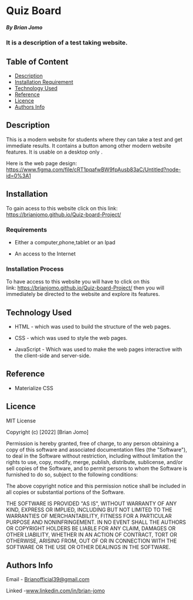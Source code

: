 # Quiz Board

##### By Brian Jomo 

### It is a description of  a test taking website.

## Table of Content

+ [Description](#description)
+ [Installation Requirement](#Installation)
+ [Technology Used](#technology-used)
+ [Reference](#reference)
+ [Licence](#licence)
+ [Authors Info](#author-Info)

## Description

<p>This is a modern website for students where they can take a test and get immediate results. It contains a button  among other modern website features. It is   usable  on a desktop only .</p>

Here is the web page design: https://www.figma.com/file/cRT1pqafwBW9fpAusb83aC/Untitled?node-id=0%3A1

## Installation

To gain acess to this website click on this link: https://brianjomo.github.io/Quiz-board-Project/

### Requirements

* Either a computer,phone,tablet or an Ipad

* An access to the Internet

### Installation Process

To have access to this website you will have to click on this link: https://brianjomo.github.io/Quiz-board-Project/ then you will immediately be directed to the website and explore its features.

## Technology Used

* HTML - which was used to build the structure of the web pages.

* CSS - which was used to style the web pages.

* JavaScript - Which was used to make the web pages interactive with the client-side and server-side.

## Reference

* Materialize CSS

## Licence

MIT License

Copyright (c) [2022] [Brian Jomo]

Permission is hereby granted, free of charge, to any person obtaining a copy
of this software and associated documentation files (the "Software"), to deal
in the Software without restriction, including without limitation the rights
to use, copy, modify, merge, publish, distribute, sublicense, and/or sell
copies of the Software, and to permit persons to whom the Software is
furnished to do so, subject to the following conditions:

The above copyright notice and this permission notice shall be included in all
copies or substantial portions of the Software.

THE SOFTWARE IS PROVIDED "AS IS", WITHOUT WARRANTY OF ANY KIND, EXPRESS OR
IMPLIED, INCLUDING BUT NOT LIMITED TO THE WARRANTIES OF MERCHANTABILITY,
FITNESS FOR A PARTICULAR PURPOSE AND NONINFRINGEMENT. IN NO EVENT SHALL THE
AUTHORS OR COPYRIGHT HOLDERS BE LIABLE FOR ANY CLAIM, DAMAGES OR OTHER
LIABILITY, WHETHER IN AN ACTION OF CONTRACT, TORT OR OTHERWISE, ARISING FROM,
OUT OF OR IN CONNECTION WITH THE SOFTWARE OR THE USE OR OTHER DEALINGS IN THE
SOFTWARE.

## Authors Info

Email - Brianofficial39@gmail.com

Linked -www.linkedin.com/in/brian-jomo

